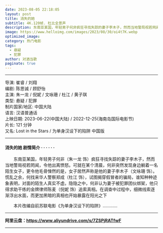 ```yaml
---
date: 2023-08-05 22:18:05
layout: post
title: 消失的她
subtitle: 4K.120帧. 杜比全景声
description: 东南亚某国，年轻男子何非疯狂寻找失踪的妻子李木子，然而当地警局视若罔闻，令他出离愤怒。可就在某个清晨，何非突然发现身边躺着一名陌生女子，更令他毛骨悚然的是，女子居然声称是他的妻子李木子。慌乱之余，何找来华人警察郑成，试图揭穿假冒者的骗局，谁知种种迹象表明，对面的陌生人真实不虚......
image: https://www.helloimg.com/images/2023/08/30/oi4t7K.webp
optimized_image: 
category: 热门电影
tags:
  - 悬疑
  - 犯罪
author: 对酒当歌
paginate: true
---
```


---

导演: 崔睿 / 刘翔  
编剧: 陈思诚 / 顾舒怡  
主演: 朱一龙 / 倪妮 / 文咏珊 / 杜江 / 黄子琪  
类型: 悬疑 / 犯罪  
制片国家/地区: 中国大陆  
语言: 汉语普通话  
上映日期: 2023-06-22(中国大陆) / 2022-12-25(海南岛国际电影节)  
片长: 121 分钟  
又名: Lost in the Stars / 为单身汉设下的陷阱 中国版  

---

#### 消失的她 剧情简介 · · · · · ·

　　东南亚某国，年轻男子何非（朱一龙 饰）疯狂寻找失踪的妻子李木子，然而当地警局视若罔闻，令他出离愤怒。可就在某个清晨，何非突然发现身边躺着一名陌生女子，更令他毛骨悚然的是，女子居然声称是他的妻子李木子（文咏珊 饰）。慌乱之余，何找来华人警察郑成（杜江 饰），试图揭穿假冒者的骗局，谁知种种迹象表明，对面的陌生人真实不虚。隐隐之中，何非认为妻子被犯罪团伙绑架，他只得求助干练的金牌律师陈麦（倪妮 饰）追索真相。在调查中过程中，细微线索逐渐浮出水面，而更加黑暗的真相也开始暴露在阳光之下

　　本片改编自前苏联电影《为单身汉设下的陷阱》…………

---

**阿里云盘：<https://www.aliyundrive.com/s/7ZSPjRATfwF>**

---
